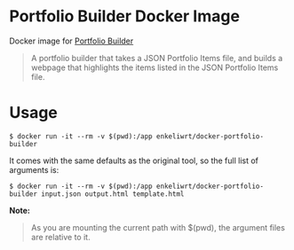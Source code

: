 # Portfolio Builder Docker Image

Docker image for [Portfolio Builder](https://github.com/ajshiff/portfolio-builder)

>A portfolio builder that takes a JSON Portfolio Items file, and builds a webpage that highlights the items listed in the JSON Portfolio Items file. 

# Usage

```
$ docker run -it --rm -v $(pwd):/app enkeliwrt/docker-portfolio-builder
```

It comes with the same defaults as the original tool, so the full list of arguments is:

```                                                                                    
$ docker run -it --rm -v $(pwd):/app enkeliwrt/docker-portfolio-builder input.json output.html template.html               
```

**Note:**
>As you are mounting the current path with $(pwd), the argument files are relative to it.
